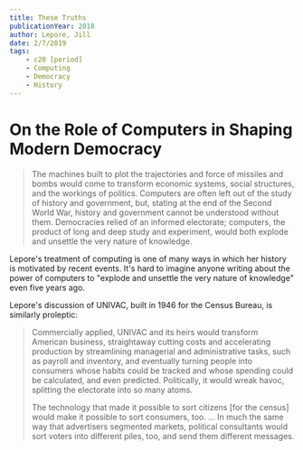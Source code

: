 ```yaml
---
title: These Truths
publicationYear: 2018
author: Lepore, Jill
date: 2/7/2019
tags:
    - c20 [period]
    - Computing
    - Democracy
    - History
---
```


# On the Role of Computers in Shaping Modern Democracy

> The machines built to plot the trajectories and force of missiles and bombs would come to transform economic systems, social structures, and the workings of politics. Computers are often left out of the study of history and government, but, stating at the end of the Second World War, history and government cannot be understood without them. Democracies relied of an informed electorate; computers, the product of long and deep study and experiment, would both explode and unsettle the very nature of knowledge.

Lepore's treatment of computing is one of many ways in which her history is motivated by recent events. It's hard to imagine anyone writing about the power of computers to "explode and unsettle the very nature of knowledge" even five years ago.

Lepore's discussion of UNIVAC, built in 1946 for the Census Bureau, is similarly proleptic:

> Commercially applied, UNIVAC and its heirs would transform American business, straightaway cutting costs and accelerating production by streamlining managerial and administrative tasks, such as payroll and inventory, and eventually turning people into consumers whose habits could be tracked and whose spending could be calculated, and even predicted. Politically, it would wreak havoc, splitting the electorate into so many atoms.
>
> The technology that made it possible to sort citizens [for the census] would make it possible to sort consumers, too. … In much the same way that advertisers segmented markets, political consultants would sort voters into different piles, too, and send them different messages.
